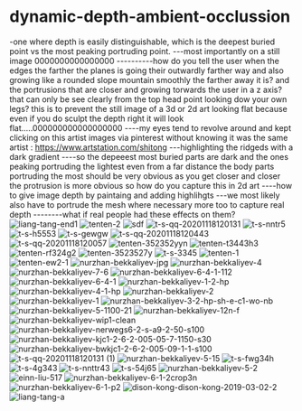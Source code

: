 # dynamic-depth-ambient-occlussion
-one where depth is easily distinguishable, which is the deepest buried point vs the most peaking  portruding point.
---most importantly on a still image 0000000000000000
----------how do you tell the user when the edges  the farther the planes is going their  outwardly  farther way and also growing like a rounded slope mountain smoothly the farther away it is? and the portrusions that are closer and growing torwards the user in a z axis? that can only be see clearly from the top head point looking dow your own legs? this is to prevent the still image of a 3d or 2d art looking flat because even if you do sculpt the depth right it will look flat.....000000000000000000
----my eyes tend to revolve around and kept clicking on this artist images via pinterest without knowing it was the same artist : https://www.artstation.com/shitong
---highlighting the ridgeds with a dark gradient 
----so the depeeest most buried parts are dark and the ones peaking portruding the lightest even from a far distance the body parts portruding the most should be very obvious  as you get closer and closer the protrusion is more obvious so how do you capture this in 2d art ----how to give image depth by paintaing and adding highlihgts 
---we most likely also have to portrude the mesh where necessary more too to capture real depth
--------what if real people had these effects on them? 
![liang-tang-end1](https://github.com/anonq115/dynamic-depth-ambient-occlussion/assets/32353565/91f93f32-c207-4f73-9471-29dc63b0f628)
![tenten-2](https://github.com/anonq115/dynamic-depth-ambient-occlussion/assets/32353565/ea87baea-113e-4620-89fd-db08ba49a56a)
![sdf](https://github.com/anonq115/dynamic-depth-ambient-occlussion/assets/32353565/02a68bb4-7857-4df8-90b2-d38596688c28)
![t-s-qq-20201118120131](https://github.com/anonq115/dynamic-depth-ambient-occlussion/assets/32353565/0e38fd9b-c60b-411a-8060-9adec26736b3)
![t-s-nntr5](https://github.com/anonq115/dynamic-depth-ambient-occlussion/assets/32353565/22501766-61dd-47f4-bd63-919b0b60bfc8)
![t-s-h5553](https://github.com/anonq115/dynamic-depth-ambient-occlussion/assets/32353565/60307d14-179c-40cf-b5fc-e2989610f04d)
![t-s-gewgw](https://github.com/anonq115/dynamic-depth-ambient-occlussion/assets/32353565/adb5e0b5-47c2-4bfb-baf7-ae3d9dfeb91b)
![t-s-qq-20201118120443](https://github.com/anonq115/dynamic-depth-ambient-occlussion/assets/32353565/cd24c111-644a-432d-8d0d-042342247f11)
![t-s-qq-20201118120057](https://github.com/anonq115/dynamic-depth-ambient-occlussion/assets/32353565/832c5692-b96e-40c6-868b-901a42481d07)
![tenten-352352yyn](https://github.com/anonq115/dynamic-depth-ambient-occlussion/assets/32353565/6e77af12-1069-482f-b21f-51a361156c9c)
![tenten-t3443h3](https://github.com/anonq115/dynamic-depth-ambient-occlussion/assets/32353565/5ce7a589-c8b8-44b2-9f32-e5d4140596e5)
![tenten-rf324g2](https://github.com/anonq115/dynamic-depth-ambient-occlussion/assets/32353565/4ca8247b-96b8-4eec-aa49-cb4c006c7a6f)
![tenten-3523527y](https://github.com/anonq115/dynamic-depth-ambient-occlussion/assets/32353565/b164959e-9c93-473e-bfca-0ff7c7a84e2b)
![t-s-3345](https://github.com/anonq115/dynamic-depth-ambient-occlussion/assets/32353565/1a6b4530-8ee2-4030-92cc-1d56bd21c4bb)
![tenten-1](https://github.com/anonq115/dynamic-depth-ambient-occlussion/assets/32353565/95b9b881-5398-409c-9efb-4884552a0fca)
![tenten-ew2-1](https://github.com/anonq115/dynamic-depth-ambient-occlussion/assets/32353565/d768e2ee-2815-4de4-8105-cd4ab14f114f)
![nurzhan-bekkaliyev-jpg](https://github.com/anonq115/dynamic-depth-ambient-occlussion/assets/32353565/5890a200-17d7-4b76-815e-85920e7874b6)
![nurzhan-bekkaliyev-4](https://github.com/anonq115/dynamic-depth-ambient-occlussion/assets/32353565/ee57cf02-805a-4e8a-8eb2-eb69318a5b49)
![nurzhan-bekkaliyev-7-6](https://github.com/anonq115/dynamic-depth-ambient-occlussion/assets/32353565/f9ad3bdc-26d2-40fe-8ea5-93877bbedf74)
![nurzhan-bekkaliyev-6-4-1-112](https://github.com/anonq115/dynamic-depth-ambient-occlussion/assets/32353565/fdc82f7e-92e3-41fb-9635-e8c2a1df350a)
![nurzhan-bekkaliyev-6-4-1](https://github.com/anonq115/dynamic-depth-ambient-occlussion/assets/32353565/fe7ab70e-086b-45ca-858d-98aad9484b48)
![nurzhan-bekkaliyev-1-2-hp](https://github.com/anonq115/dynamic-depth-ambient-occlussion/assets/32353565/2b8b58ac-9406-4b49-8cee-3a5581545a62)
![nurzhan-bekkaliyev-4-1-hp](https://github.com/anonq115/dynamic-depth-ambient-occlussion/assets/32353565/41822b6d-f1e4-451d-a1e5-9dbac013f746)
![nurzhan-bekkaliyev-2](https://github.com/anonq115/dynamic-depth-ambient-occlussion/assets/32353565/d4e0e8ee-86c1-480a-a70e-8b075ef3dafe)
![nurzhan-bekkaliyev-1](https://github.com/anonq115/dynamic-depth-ambient-occlussion/assets/32353565/31c81f0b-1156-4e19-a4a7-83bb2496b12c)
![nurzhan-bekkaliyev-3-2-hp-sh-e-c1-wo-nb](https://github.com/anonq115/dynamic-depth-ambient-occlussion/assets/32353565/ee9cdfcb-8ef7-45da-9329-5a655f20b796)
![nurzhan-bekkaliyev-5-1100-21](https://github.com/anonq115/dynamic-depth-ambient-occlussion/assets/32353565/fb516da4-eb17-4c37-98e8-c49e82182f22)
![nurzhan-bekkaliyev-12n-f](https://github.com/anonq115/dynamic-depth-ambient-occlussion/assets/32353565/233a3093-47e5-49bc-a48b-97366dc1a486)
![nurzhan-bekkaliyev-wip1-clean](https://github.com/anonq115/dynamic-depth-ambient-occlussion/assets/32353565/073e8c5d-78f9-417a-802b-c25486ee4140)
![nurzhan-bekkaliyev-nerwegs6-2-s-a9-2-50-s100](https://github.com/anonq115/dynamic-depth-ambient-occlussion/assets/32353565/10df3584-f981-4089-a6a8-e9c7c34b7cb8)
![nurzhan-bekkaliyev-kjc1-2-6-2-005-05-7-1150-s30](https://github.com/anonq115/dynamic-depth-ambient-occlussion/assets/32353565/8d501d77-f1fd-48e1-9089-59e1492d4e38)
![nurzhan-bekkaliyev-bwkjc1-2-6-2-005-09-1-1-s100](https://github.com/anonq115/dynamic-depth-ambient-occlussion/assets/32353565/075cd434-9beb-49f8-bc73-98f3ed15c8dd)
![t-s-qq-20201118120131 (1)](https://github.com/anonq115/dynamic-depth-ambient-occlussion/assets/32353565/e600369e-7ac8-42e0-94c1-28ea681a9b1d)
![nurzhan-bekkaliyev-5-15](https://github.com/anonq115/dynamic-depth-ambient-occlussion/assets/32353565/851c80b0-9c0c-4263-b579-9ff78c206e83)
![t-s-fwg34h](https://github.com/anonq115/dynamic-depth-ambient-occlussion/assets/32353565/05ecae30-bea7-4b55-b958-604fafb4dbef)
![t-s-4g343](https://github.com/anonq115/dynamic-depth-ambient-occlussion/assets/32353565/9c22cc75-7d1c-4d29-af61-99476817ccea)
![t-s-nnttr43](https://github.com/anonq115/dynamic-depth-ambient-occlussion/assets/32353565/f6277dec-ea60-4f48-bb81-08da09043bb8)
![t-s-54j65](https://github.com/anonq115/dynamic-depth-ambient-occlussion/assets/32353565/d8cca7b5-d824-4f22-820f-3e1c6ac90201)
![nurzhan-bekkaliyev-5-2](https://github.com/anonq115/dynamic-depth-ambient-occlussion/assets/32353565/f2e74d27-55f6-4b82-b78d-a74f46a97a9b)
![einn-liu-517](https://github.com/anonq115/dynamic-depth-ambient-occlussion/assets/32353565/4cc709d8-9f0f-40aa-9408-87d052359709)
![nurzhan-bekkaliyev-6-1-2crop3n](https://github.com/anonq115/dynamic-depth-ambient-occlussion/assets/32353565/28a8c2e7-4035-4b43-8add-23fb8ca7a66f)
![nurzhan-bekkaliyev-6-1-p2](https://github.com/anonq115/dynamic-depth-ambient-occlussion/assets/32353565/ab5c5f26-1a20-4b6b-b858-1159cb9e36ed)
![dison-kong-dison-kong-2019-03-02-2](https://github.com/anonq115/dynamic-depth-ambient-occlussion/assets/32353565/c6c81e24-9f47-4a72-8828-95e85f150fd7)
![liang-tang-a](https://github.com/anonq115/dynamic-depth-ambient-occlussion/assets/32353565/d3067620-4637-4f45-b02b-a466603d879b)
